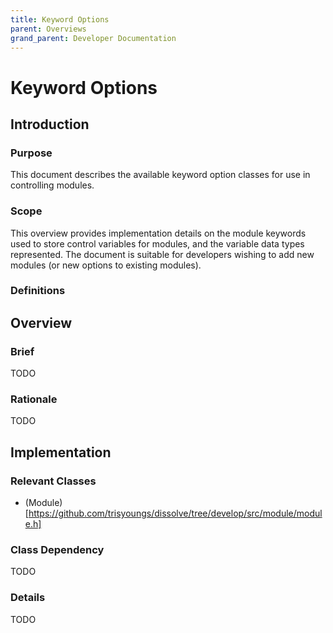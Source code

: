 ```yaml
---
title: Keyword Options
parent: Overviews
grand_parent: Developer Documentation
---
```

# Keyword Options

## Introduction

### Purpose
This document describes the available keyword option classes for use in controlling modules.

### Scope
This overview provides implementation details on the module keywords used to store control variables for modules, and the variable data types represented. The document is suitable for developers wishing to add new modules (or new options to existing modules).

### Definitions


## Overview

### Brief

TODO

### Rationale

TODO

## Implementation

### Relevant Classes

- (Module)[https://github.com/trisyoungs/dissolve/tree/develop/src/module/module.h]

### Class Dependency

TODO

### Details

TODO 
